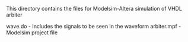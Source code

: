 This directory contains the files for Modelsim-Altera simulation of VHDL arbiter

wave.do - Includes the signals to be seen in the waveform
arbiter.mpf - Modelsim project file
